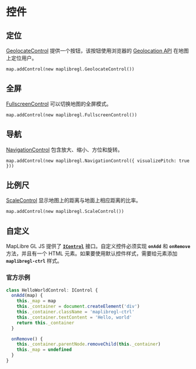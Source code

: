 # 控件

## 定位

[GeolocateControl](https://maplibre.org/maplibre-gl-js/docs/API/classes/GeolocateControl/) 提供一个按钮，该按钮使用浏览器的 [Geolocation API](https://developer.mozilla.org/zh-CN/docs/Web/API/Geolocation) 在地图上定位用户。

```js:no-line-numbers
map.addControl(new maplibregl.GeolocateControl())
```

## 全屏

[FullscreenControl](https://maplibre.org/maplibre-gl-js/docs/API/classes/FullscreenControl/) 可以切换地图的全屏模式。

```js:no-line-numbers
map.addControl(new maplibregl.FullscreenControl())
```

## 导航

[NavigationControl](https://maplibre.org/maplibre-gl-js/docs/API/classes/NavigationControl/) 包含放大、缩小、方位和旋转。

```js:no-line-numbers
map.addControl(new maplibregl.NavigationControl({ visualizePitch: true }))
```

## 比例尺

[ScaleControl](https://maplibre.org/maplibre-gl-js/docs/API/classes/ScaleControl/) 显示地图上的距离与地面上相应距离的比率。

```js:no-line-numbers
map.addControl(new maplibregl.ScaleControl())
```

## 自定义

MapLibre GL JS 提供了 [**`IControl`**](https://maplibre.org/maplibre-gl-js/docs/API/interfaces/IControl/) 接口。自定义控件必须实现 **`onAdd`** 和 **`onRemove`** 方法，并且有一个 HTML 元素。如果要使用默认控件样式，需要给元素添加 **`maplibregl-ctrl`** 样式。

### 官方示例

```ts
class HelloWorldControl: IControl {
  onAdd(map) {
    this._map = map
    this._container = document.createElement('div')
    this._container.className = 'maplibregl-ctrl'
    this._container.textContent = 'Hello, world'
    return this._container
  }

  onRemove() {
    this._container.parentNode.removeChild(this._container)
    this._map = undefined
  }
}
```
